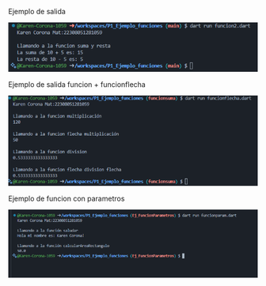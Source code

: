 Ejemplo de salida

![alt text](image.png)

Ejemplo de salida funcion + funcionflecha

![alt text](image-1.png)

Ejemplo de funcion con parametros

![alt text](image-4.png)